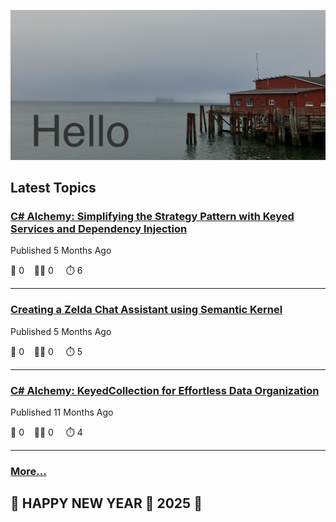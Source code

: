 ![Hello!](https://github.com/mjamesharmon/mjamesharmon/blob/main/assets/img/hello.jpg?raw=true)
## Latest Topics
### [C# Alchemy: Simplifying the Strategy Pattern with Keyed Services and Dependency Injection](https://dev.to/mjamesharmon/c-alchemy-simplifying-the-strategy-pattern-with-keyed-services-and-dependency-injection-1pk4)

Published 5 Months Ago

  💬 0 &nbsp;&nbsp; 👍🏻 0 &nbsp; &nbsp; ⏱️ 6

---
### [Creating a Zelda Chat Assistant using Semantic Kernel](https://dev.to/mjamesharmon/creating-a-zelda-chat-assistant-using-semantic-kernel-47ii)

Published 5 Months Ago

  💬 0 &nbsp;&nbsp; 👍🏻 0 &nbsp; &nbsp; ⏱️ 5

---
### [C# Alchemy: KeyedCollection for Effortless Data Organization](https://dev.to/mjamesharmon/c-alchemy-keyedcollection-for-effortless-data-organization-4bi)

Published 11 Months Ago

  💬 0 &nbsp;&nbsp; 👍🏻 0 &nbsp; &nbsp; ⏱️ 4

---
### [More...](https://dev.to/mjamesharmon)

## 🎊 HAPPY NEW YEAR 🎊 2025 🥳

